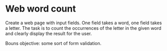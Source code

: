 # Web word count

Create a web page with input fields. One field takes a word, one field takes a letter. The task is to count the occurrences of the letter in the given word and clearly display the result for the user.

Bouns objective: some sort of form validation.
